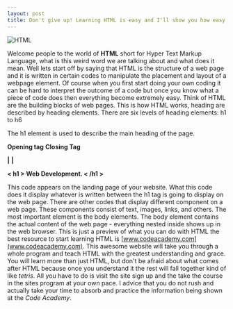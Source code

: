 ```yaml
---
layout: post
title: Don't give up! Learning HTML is easy and I'll show you how easy it is.
---
```


![HTML](https://farm9.staticflickr.com/8607/16638698451_4c9baa5a29_n.jpg)

Welcome people to the world of **HTML** short for Hyper Text Markup Language, what is this weird word we are talking about and what does it mean. Well lets start off by saying that HTML is the structure of a web page and it is written in certain codes to manipulate the placement and layout of a webpage element. Of course when you first start doing your own coding it can be hard to interpret the outcome of a code but once you know what a piece of code does then everything become extremely easy. Think of HTML are the building blocks of web pages. This is how HTML works, heading are described by heading elements. There are six levels of heading elements: h1 to h6

The h1 element is used to describe the main heading of the page.

**Opening tag** **Closing Tag**
 
 **|**                     **|**

**< h1 > Web Development. < /h1 >**

This code appears on the landing page of your website. What this code does it display whatever is written between the h1 tag is going to display on the web page. There are other codes that display different component on a web page. These components consist of text, images, links, and others. The most important element is the body elements. The body element contains the actual content of the web page - everything nested inside **<body>** **</body>** shows up in the web browser. This is just a preview of what you can do with HTML the best resource to start learning HTML is [www.codeacademy.com](www.codeacademy.com). This awesome website will take you through a whole program and teach HTML with the greatest understanding and grace. You will learn more than just HTML, but don't be afraid about what comes after HTML because once you understand it the rest will fall together kind of like *tetris*. All you have to do is visit the site sign up and the take the course in the sites program at your own pace. I advice that you do not rush and actually take your time to absorb and practice the information being shown at the *Code Academy*.


